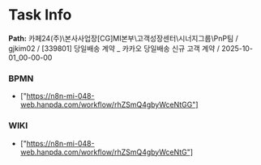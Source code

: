 # Task Info

**Path:** 카페24(주)\본사사업장\[CG]MI본부\고객성장센터\시너지그룹\PnP팀 / gjkim02 / [339801] 당일배송 계약 _ 카카오 당일배송 신규 고객 계약 / 2025-10-01_00-00-00

### BPMN
- ["https://n8n-mi-048-web.hanpda.com/workflow/rhZSmQ4gbyWceNtGG"]

### WIKI
- ["https://n8n-mi-048-web.hanpda.com/workflow/rhZSmQ4gbyWceNtG"]

